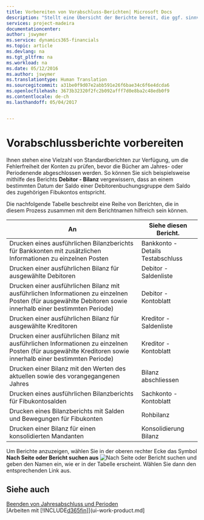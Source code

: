 ```yaml
---
title: Vorbereiten von Vorabschluss-Berichten| Microsoft Docs
description: "Stellt eine Übersicht der Berichte bereit, die ggf. sinnvoll sind, wenn das Jahr abgeschlossen wird."
services: project-madeira
documentationcenter: 
author: jswymer
ms.service: dynamics365-financials
ms.topic: article
ms.devlang: na
ms.tgt_pltfrm: na
ms.workload: na
ms.date: 05/12/2016
ms.author: jswymer
ms.translationtype: Human Translation
ms.sourcegitcommit: a31be0f9d07e2abb591e26f6bae34c6f6e4dcda6
ms.openlocfilehash: 3673b32320f2fc2b092afff7d0e8ba2c48edb0f9
ms.contentlocale: de-ch
ms.lasthandoff: 05/04/2017


---
```

# <a name="preparing-pre-closing-reports"></a>Vorabschlussberichte vorbereiten
Ihnen stehen eine Vielzahl von Standardberichten zur Verfügung, um die Fehlerfreiheit der Konten zu prüfen, bevor die Bücher am Jahres- oder Periodenende abgeschlossen werden. So können Sie sich beispielsweise mithilfe des Berichts **Debitor - Bilanz** vergewissern, dass an einem bestimmten Datum der Saldo einer Debitorenbuchungsgruppe dem Saldo des zugehörigen Fibukontos entspricht.

Die nachfolgende Tabelle beschreibt eine Reihe von Berichten, die in diesem Prozess zusammen mit dem Berichtnamen hilfreich sein können.

| An | Siehe diesen Bericht. |
| --- | --- |
| Drucken eines ausführlichen Bilanzberichts für Bankkonten mit zusätzlichen Informationen zu einzelnen Posten |Bankkonto - Details Testabschluss |
| Drucken einer ausführlichen Bilanz für ausgewählte Debitoren |Debitor - Saldenliste |
| Drucken einer ausführlichen Bilanz mit ausführlichen Informationen zu einzelnen Posten (für ausgewählte Debitoren sowie innerhalb einer bestimmten Periode) |Debitor - Kontoblatt |
| Drucken einer ausführlichen Bilanz für ausgewählte Kreditoren |Kreditor - Saldenliste |
| Drucken einer ausführlichen Bilanz mit ausführlichen Informationen zu einzelnen Posten (für ausgewählte Kreditoren sowie innerhalb einer bestimmten Periode) |Kreditor - Kontoblatt |
| Drucken einer Bilanz mit den Werten des aktuellen sowie des vorangegangenen Jahres |Bilanz abschliessen |
| Drucken eines ausführlichen Bilanzberichts für Fibukontosalden |Sachkonto - Kontoblatt |
| Drucken eines Bilanzberichts mit Salden und Bewegungen für Fibukonten |Rohbilanz |
| Drucken einer Bilanz für einen konsolidierten Mandanten |Konsolidierung Bilanz |

Um Berichte anzuzeigen, wählen Sie in der oberen rechter Ecke das Symbol **Nach Seite oder Bericht suchen aus** ![Nach Seite oder Bericht suchen](media/ui-search/search_small.png "Nach Seite oder Bericht Suchen-Symbol") und geben den Namen ein, wie er in der Tabelle erscheint. Wählen Sie dann den entsprechenden Link aus.

## <a name="see-also"></a>Siehe auch
[Beenden von Jahresabschluss und Perioden](year-close-years-periods.md)  
[Arbeiten mit [!INCLUDE[d365fin](includes/d365fin_md.md)]](ui-work-product.md]


